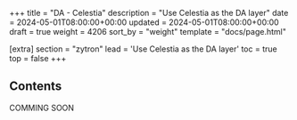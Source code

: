 +++
title = "DA - Celestia"
description = "Use Celestia as the DA layer"
date = 2024-05-01T08:00:00+00:00
updated = 2024-05-01T08:00:00+00:00
draft = true
weight = 4206
sort_by = "weight"
template = "docs/page.html"

[extra]
section = "zytron"
lead = 'Use Celestia as the DA layer'
toc = true
top = false
+++

## Contents
COMMING SOON
